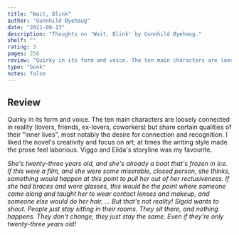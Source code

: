 ```yaml
---
title: "Wait, Blink"
author: "Gunnhild Øyehaug"
date: "2021-08-13"
description: "Thoughts on 'Wait, Blink' by Gunnhild Øyehaug."
shelf: ""
rating: 3
pages: 256
review: "Quirky in its form and voice. The ten main characters are loosely connected in reality (lovers, friends, ex-lovers, coworkers) but share certain qualities of their 'inner lives', most notably the desire for connection and recognition. I liked the novel's creativity and focus on art; at times the writing style made the prose feel laborious. Viggo and Elida's storyline was my favourite.<br/><br/><i>She's twenty-three years old, and she's already a boat that's frozen in ice. If this were a film, and she were some miserable, closed person, she thinks, something would happen at this point to pull her out of her reclusiveness. If she had braces and wore glasses, this would be the point where someone came along and taught her to wear contact lenses and makeup, and someone else would do her hair. ... But that's not reality! Sigrid wants to shout. People just stay sitting in their rooms. They sit there, and nothing happens. They don't change, they just stay the same. Even if they're only twenty-three years old!</i>"
type: "book"
notes: false
---
```


## Review

Quirky in its form and voice. The ten main characters are loosely connected in reality (lovers, friends, ex-lovers, coworkers) but share certain qualities of their "inner lives", most notably the desire for connection and recognition. I liked the novel's creativity and focus on art; at times the writing style made the prose feel laborious. Viggo and Elida's storyline was my favourite.

_She's twenty-three years old, and she's already a boat that's frozen in ice. If this were a film, and she were some miserable, closed person, she thinks, something would happen at this point to pull her out of her reclusiveness. If she had braces and wore glasses, this would be the point where someone came along and taught her to wear contact lenses and makeup, and someone else would do her hair. ... But that's not reality! Sigrid wants to shout. People just stay sitting in their rooms. They sit there, and nothing happens. They don't change, they just stay the same. Even if they're only twenty-three years old!_
